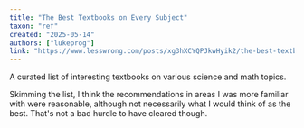 ```yaml
---
title: "The Best Textbooks on Every Subject"
taxon: "ref"
created: "2025-05-14"
authors: ["lukeprog"]
link: "https://www.lesswrong.com/posts/xg3hXCYQPJkwHyik2/the-best-textbooks-on-every-subject"
---
```


A curated list of interesting textbooks on various science and math topics.

Skimming the list, I think the recommendations in areas I was more familiar
with were reasonable, although not necessarily what I would think of as the best.
That's not a bad hurdle to have cleared though.
